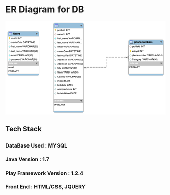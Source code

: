 <h1> ER Diagram for DB </h1>

![alt text](https://raw.githubusercontent.com/Rathan-Naik/mywhitepages/master/ERD.png)


<h2> Tech Stack<h2>
<h3> DataBase Used : MYSQL </h1>
<h3> Java Version : 1.7  </h3>
<h3> Play Framework Version : 1.2.4</h3>
<h3> Front End : HTML/CSS, JQUERY</h3>
  

